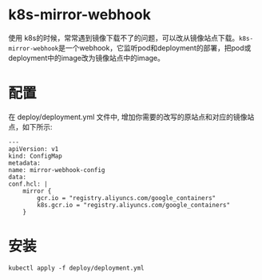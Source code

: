 # k8s-mirror-webhook

使用 k8s的时候，常常遇到镜像下载不了的问题，可以改从镜像站点下载。`k8s-mirror-webhook`是一个webhook，它监听pod和deployment的部署，把pod或deployment中的image改为镜像站点中的image。

# 配置

在 deploy/deployment.yml 文件中, 增加你需要的改写的原站点和对应的镜像站点，如下所示:

    ---
    apiVersion: v1
    kind: ConfigMap
    metadata:
    name: mirror-webhook-config
    data:
    conf.hcl: |
        mirror {
            gcr.io = "registry.aliyuncs.com/google_containers"
            k8s.gcr.io = "registry.aliyuncs.com/google_containers"
        }

# 安装

    kubectl apply -f deploy/deployment.yml

